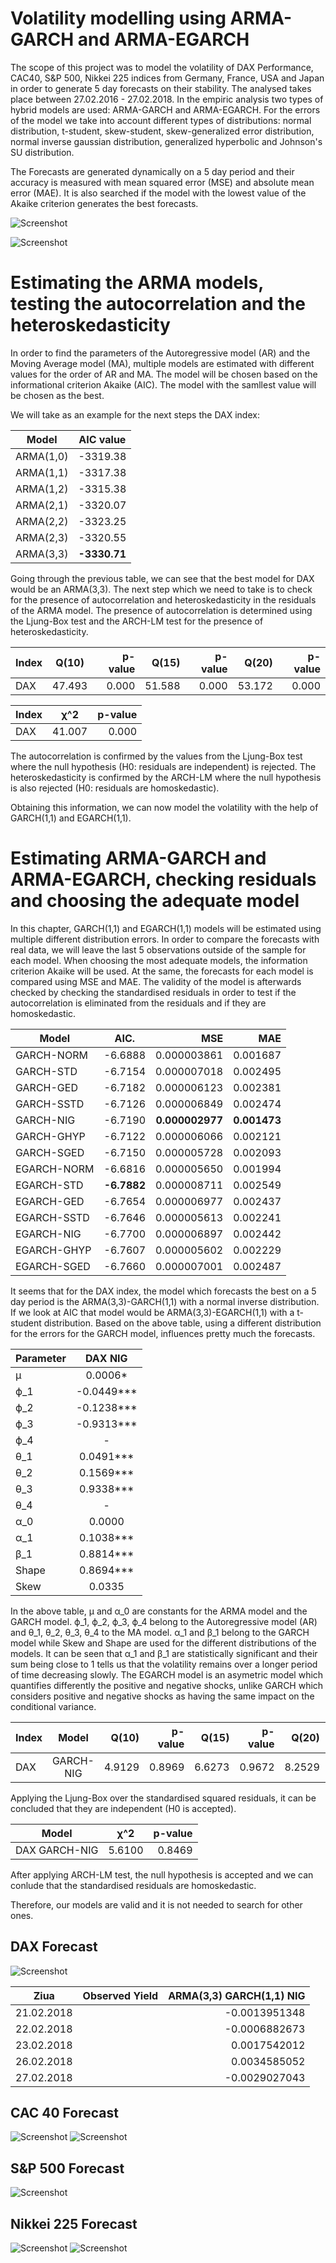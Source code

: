 # Volatility modelling using ARMA-GARCH and ARMA-EGARCH

The scope of this project was to model the volatility of DAX Performance, CAC40, S&P 500, Nikkei 225 indices from Germany, France, USA and Japan in order to generate 5 day forecasts on their stability. The analysed takes place between 27.02.2016 - 27.02.2018. In the empiric analysis two types of hybrid models are used: ARMA-GARCH and ARMA-EGARCH. For the errors of the model we take into account different types of distributions: normal distribution, t-student, skew-student, skew-generalized error distribution, normal inverse gaussian distribution, generalized hyperbolic and Johnson's SU distribution.

The Forecasts are generated dynamically on a 5 day period and their accuracy is measured with mean squared error (MSE) and absolute mean error (MAE). It is also searched if the model with the lowest value of the Akaike criterion generates the best forecasts.

![Screenshot](Images/histogram.png)

![Screenshot](Images/evolution_index.png)

# Estimating the ARMA models, testing the autocorrelation and the heteroskedasticity

In order to find the parameters of the Autoregressive model (AR) and the Moving Average model (MA), multiple models are estimated with different values for the order of AR and MA. The model will be chosen based on the informational criterion Akaike (AIC). The model with the samllest value will be chosen as the best. 

We will take as an example for the next steps the DAX index:

| Model         | AIC value     |
| ------------- |:-------------:| 
| ARMA(1,0)     | -3319.38|
| ARMA(1,1)     |   -3317.38    |
| ARMA(1,2)     | 	-3315.38    |
|ARMA(2,1)     |	-3320.07 |
|ARMA(2,2)	|-3323.25 |
|ARMA(2,3)	|-3320.55 |
|ARMA(3,3)	|**-3330.71** |

Going through the previous table, we can see that the best model for DAX would be an ARMA(3,3). 
The next step which we need to take is to check for the presence of autocorrelation and heteroskedasticity in the residuals of the ARMA model. The presence of autocorrelation is determined using the Ljung-Box test and the ARCH-LM test for the presence of heteroskedasticity.	

| Index         | Q(10)         | p-value | Q(15) | p-value| Q(20) | p-value|
| ------------- |:-------------:| -----:| ------:| ------:| ------:| ------:|
| DAX	        | 47.493	| 0.000 | 51.588 | 0.000  | 53.172 | 0.000

| Index        | χ^2       | p-value |
| ------------- |:-------------:| -----:|
| DAX	        | 41.007	| 0.000 |

The autocorrelation is confirmed by the values from the Ljung-Box test where the null hypothesis (H0: residuals are independent) is rejected. The heteroskedasticity is confirmed by the ARCH-LM where the null hypothesis is also rejected (H0: residuals are homoskedastic).

Obtaining this information, we can now model the volatility with the help of GARCH(1,1) and EGARCH(1,1). 

# Estimating ARMA-GARCH and ARMA-EGARCH, checking residuals and choosing the adequate model

In this chapter, GARCH(1,1) and EGARCH(1,1) models will be estimated using multiple different distribution errors. In order to compare the forecasts with real data, we will leave the last 5 observations outside of the sample for each model. When choosing the most adequate models, the information criterion Akaike will be used. At the same, the forecasts for each model is compared using MSE and MAE. The validity of the model is afterwards checked by checking the standardised residuals in order to test if the autocorrelation is eliminated from the residuals and if they are homoskedastic.

| Model         | AIC.          | MSE   |   MAE | 
| ------------- |:-------------:| -----:| ------:|
|GARCH-NORM	|-6.6888	|0.000003861	|0.001687|
|GARCH-STD	|-6.7154	|0.000007018	|0.002495|
|GARCH-GED	|-6.7182	|0.000006123	|0.002381|
|GARCH-SSTD	|-6.7126	|0.000006849	|0.002474|
|GARCH-NIG	|-6.7190	|**0.000002977**|**0.001473**|
|GARCH-GHYP	|-6.7122	|0.000006066	|0.002121|
|GARCH-SGED	|-6.7150	|0.000005728	|0.002093|
|EGARCH-NORM	|-6.6816	|0.000005650	|0.001994|
|EGARCH-STD	|**-6.7882**	|0.000008711	|0.002549|
|EGARCH-GED	|-6.7654	|0.000006977	|0.002437|
|EGARCH-SSTD	|-6.7646	|0.000005613	|0.002241|
|EGARCH-NIG	|-6.7700	|0.000006897	|0.002442|
|EGARCH-GHYP	|-6.7607	|0.000005602	|0.002229|
|EGARCH-SGED	|-6.7660	|0.000007001	|0.002487|

It seems that for the DAX index, the model which forecasts the best on a 5 day period is the ARMA(3,3)-GARCH(1,1) with a normal inverse distribution. If we look at AIC that model would be ARMA(3,3)-EGARCH(1,1) with a t-student distribution. Based on the above table, using a different distribution for the errors for the GARCH model, influences pretty much the forecasts. 

| Parameter      | DAX NIG  |
| ------------- |:-------------:| 
|μ              | 0.0006* |
|ϕ_1            | -0.0449*** |
|ϕ_2            | -0.1238*** |
|ϕ_3            | -0.9313*** |
|ϕ_4            | -       |
|θ_1            | 0.0491***  |
|θ_2            | 0.1569*** |
|θ_3            | 0.9338*** |
|θ_4            | -      |
|α_0            | 0.0000 |
|α_1            | 0.1038*** |
|β_1            | 0.8814***|
|Shape          | 0.8694***|
|Skew           | 0.0335|

In the above table, μ and α_0 are constants for the ARMA model and the GARCH model. ϕ_1, ϕ_2, ϕ_3, ϕ_4 belong to the Autoregressive model (AR) and θ_1, θ_2, θ_3, θ_4 to the MA model. α_1 and β_1 belong to the GARCH model while Skew and Shape are used for the different distributions of the models. 
It can be seen that α_1 and β_1 are statistically significant and their sum being close to 1 tells us that the volatility remains over a longer period of time decreasing slowly. The EGARCH model is an asymetric model which quantifies differently the positive and negative shocks, unlike GARCH which considers positive and negative shocks as having the same impact on the conditional variance.  

| Index         | Model |Q(10)         | p-value | Q(15) | p-value| Q(20) | p-value|
| ------------- |:-------------:| -----:| ------:| ------:| ------:| ------:|------:|
| DAX	        | GARCH-NIG | 4.9129	| 0.8969 | 6.6273 | 0.9672  | 8.2529 | 0.9901

Applying the Ljung-Box over the standardised squared residuals, it can be concluded that they are independent (H0 is accepted).

| Model        |  χ^2      | p-value |
| ------------- |:-------------:| -----:|
| DAX	GARCH-NIG        | 5.6100	| 0.8469 |

After applying ARCH-LM test, the null hypothesis is accepted and we can conlude that the standardised residuals are homoskedastic.

Therefore, our models are valid and it is not needed to search for other ones.

## DAX Forecast
![Screenshot](Images/forecast_dax.png)

| Ziua        | Observed Yield      | ARMA(3,3) GARCH(1,1) NIG |
| ------------- |:-------------:| -----:|
|21.02.2018|	|-0.0013951348|	|-0.000758114|
|22.02.2018|	|-0.0006882673|	|0.001238773|
|23.02.2018|	|0.0017542012|	|0.002090414|
|26.02.2018|	|0.0034585052|	|0.001809072|
|27.02.2018|	|-0.0029027043|	|-0.000085618|

## CAC 40 Forecast
![Screenshot](Images/forecast_cac_40_mse.png)
![Screenshot](Images/forecast_cac_40_mae.png)

## S&P 500 Forecast
![Screenshot](Images/forecast_s&p_500.png)

## Nikkei 225 Forecast
![Screenshot](Images/forecast_nikkei_225_mse.png)
![Screenshot](Images/forecast_nikkei_225_mae.png)
